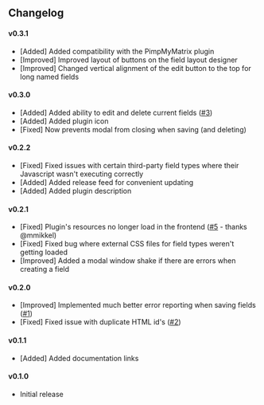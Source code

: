 ## Changelog

#### v0.3.1
- [Added] Added compatibility with the PimpMyMatrix plugin
- [Improved] Improved layout of buttons on the field layout designer
- [Improved] Changed vertical alignment of the edit button to the top for long named fields

#### v0.3.0
- [Added] Added ability to edit and delete current fields ([\#3](https://github.com/benjamminf/craft-quick-field/issues/3))
- [Added] Added plugin icon
- [Fixed] Now prevents modal from closing when saving (and deleting)

#### v0.2.2
- [Fixed] Fixed issues with certain third-party field types where their Javascript wasn't executing correctly
- [Added] Added release feed for convenient updating
- [Added] Added plugin description

#### v0.2.1
- [Fixed] Plugin's resources no longer load in the frontend ([\#5](https://github.com/benjamminf/craft-quick-field/pull/5) - thanks @mmikkel)
- [Fixed] Fixed bug where external CSS files for field types weren't getting loaded
- [Improved] Added a modal window shake if there are errors when creating a field

#### v0.2.0
- [Improved] Implemented much better error reporting when saving fields ([\#1](https://github.com/benjamminf/craft-quick-field/issues/1))
- [Fixed] Fixed issue with duplicate HTML id's ([\#2](https://github.com/benjamminf/craft-quick-field/issues/2))

#### v0.1.1
- [Added] Added documentation links

#### v0.1.0
- Initial release

